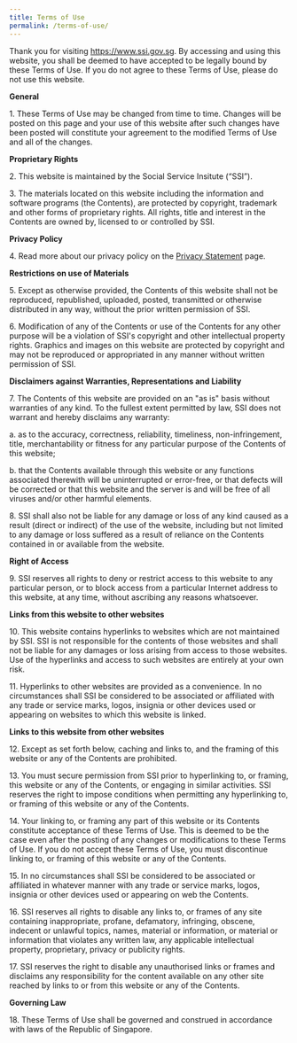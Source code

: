 ```yaml
---
title: Terms of Use
permalink: /terms-of-use/
---
```

Thank you for visiting https://www.ssi.gov.sg. By accessing and using this website, you shall be deemed to have accepted to be legally bound by these Terms of Use. If you do not agree to these Terms of Use, please do not use this website. 

**General**

1\. These Terms of Use may be changed from time to time. Changes will be posted on this page and your use of this website after such changes have been posted will constitute your agreement to the modified Terms of Use and all of the changes.
    
**Proprietary Rights**

2\. This website is maintained by the Social Service Insitute (“SSI”). 

3\. The materials located on this website including the information and software programs (the Contents), are protected by copyright, trademark and other forms of proprietary rights. All rights, title and interest in the Contents are owned by, licensed to or controlled by SSI. 

**Privacy Policy**

4\. Read more about our privacy policy on the [Privacy Statement](https://www.ssi.gov.sg/privacy/) page.

**Restrictions on use of Materials**

5\. Except as otherwise provided, the Contents of this website shall not be reproduced, republished, uploaded, posted, transmitted or otherwise distributed in any way, without the prior written permission of SSI.

6\. Modification of any of the Contents or use of the Contents for any other purpose will be a violation of SSI's copyright and other intellectual property rights. Graphics and images on this website are protected by copyright and may not be reproduced or appropriated in any manner without written permission of SSI.

**Disclaimers against Warranties, Representations and Liability**

7\. The Contents of this website are provided on an "as is" basis without warranties of any kind. To the fullest extent permitted by law, SSI does not warrant and hereby disclaims any warranty:

a. as to the accuracy, correctness, reliability, timeliness, non-infringement, title, merchantability or fitness for any particular purpose of the Contents of this website;

b. that the Contents available through this website or any functions associated therewith will be uninterrupted or error-free, or that defects will be corrected or that this website and the server is and will be free of all viruses and/or other harmful elements.

8\. SSI shall also not be liable for any damage or loss of any kind caused as a result (direct or indirect) of the use of the website, including but not limited to any damage or loss suffered as a result of reliance on the Contents contained in or available from the website. 

**Right of Access**

9\. SSI reserves all rights to deny or restrict access to this website to any particular person, or to block access from a particular Internet address to this website, at any time, without ascribing any reasons whatsoever. 

**Links from this website to other websites**

10\. This website contains hyperlinks to websites which are not maintained by SSI. SSI is not responsible for the contents of those websites and shall not be liable for any damages or loss arising from access to those websites. Use of the hyperlinks and access to such websites are entirely at your own risk.

11\. Hyperlinks to other websites are provided as a convenience. In no circumstances shall SSI be considered to be associated or affiliated with any trade or service marks, logos, insignia or other devices used or appearing on websites to which this website is linked.

**Links to this website from other websites**

12\. Except as set forth below, caching and links to, and the framing of this website or any of the Contents are prohibited.

13\. You must secure permission from SSI prior to hyperlinking to, or framing, this website or any of the Contents, or engaging in similar activities. SSI reserves the right to impose conditions when permitting any hyperlinking to, or framing of this website or any of the Contents.

14\. Your linking to, or framing any part of this website or its Contents constitute acceptance of these Terms of Use. This is deemed to be the case even after the posting of any changes or modifications to these Terms of Use. If you do not accept these Terms of Use, you must discontinue linking to, or framing of this website or any of the Contents.

15\. In no circumstances shall SSI be considered to be associated or affiliated in whatever manner with any trade or service marks, logos, insignia or other devices used or appearing on web the Contents.

16\. SSI reserves all rights to disable any links to, or frames of any site containing inappropriate, profane, defamatory, infringing, obscene, indecent or unlawful topics, names, material or information, or material or information that violates any written law, any applicable intellectual property, proprietary, privacy or publicity rights.

17\. SSI reserves the right to disable any unauthorised links or frames and disclaims any responsibility for the content available on any other site reached by links to or from this website or any of the Contents. 

**Governing Law**

18\. These Terms of Use shall be governed and construed in accordance with laws of the Republic of Singapore.